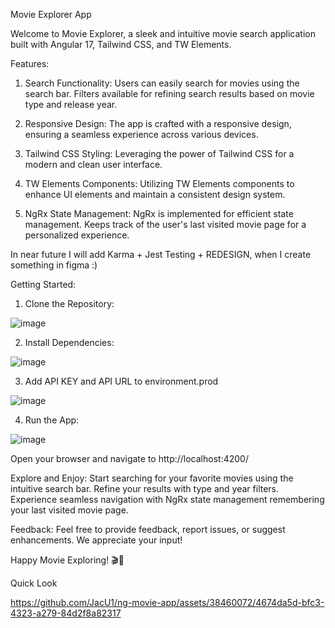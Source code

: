 Movie Explorer App

Welcome to Movie Explorer, a sleek and intuitive movie search application built with Angular 17, Tailwind CSS, and TW Elements.

Features:

 1. Search Functionality:
    Users can easily search for movies using the search bar.
    Filters available for refining search results based on movie type and release year.
  
  2. Responsive Design:
    The app is crafted with a responsive design, ensuring a seamless experience across various devices.
  
  3. Tailwind CSS Styling:
    Leveraging the power of Tailwind CSS for a modern and clean user interface.
  
  4. TW Elements Components:
    Utilizing TW Elements components to enhance UI elements and maintain a consistent design system.
    
  5. NgRx State Management:
    NgRx is implemented for efficient state management.
    Keeps track of the user's last visited movie page for a personalized experience.

In near future I will add Karma + Jest Testing + REDESIGN, when I create something in figma :)

Getting Started:

1. Clone the Repository:

  ![image](https://github.com/JacU1/ng-movie-app/assets/38460072/59ff8291-3c3c-48c0-80a9-1c96e7f59426)

2. Install Dependencies:

  ![image](https://github.com/JacU1/ng-movie-app/assets/38460072/c6218e39-311d-4770-8904-6f782c798df4)

3. Add API KEY and API URL to environment.prod

  ![image](https://github.com/JacU1/ng-movie-app/assets/38460072/dee147e1-11d8-4735-bb90-f243149046f0)

4. Run the App:

  ![image](https://github.com/JacU1/ng-movie-app/assets/38460072/95537833-1087-4f45-b596-f0653d1319a0)

Open your browser and navigate to http://localhost:4200/

Explore and Enjoy:
Start searching for your favorite movies using the intuitive search bar.
Refine your results with type and year filters.
Experience seamless navigation with NgRx state management remembering your last visited movie page.

Feedback:
Feel free to provide feedback, report issues, or suggest enhancements. We appreciate your input!

Happy Movie Exploring! 🎬🍿

Quick Look

https://github.com/JacU1/ng-movie-app/assets/38460072/4674da5d-bfc3-4323-a279-84d2f8a82317



